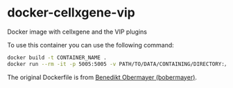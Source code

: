 # docker-cellxgene-vip
Docker image with cellxgene and the VIP plugins

To use this container you can use the following command:

```bash
docker build -t CONTAINER_NAME .
docker run --rm -it -p 5005:5005 -v PATH/TO/DATA/CONTAINING/DIRECTORY:/data CONTAINER_NAME launch /data/FILE.h5ad --host 0.0.0.0 --port 5005
```

The original Dockerfile is from [Benedikt Obermayer (bobermayer)](https://github.com/bobermayer/cellxgene_vip/blob/master/docker/Dockerfile).
